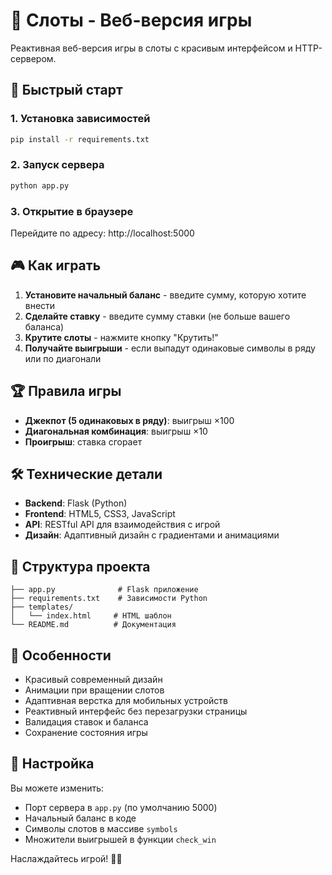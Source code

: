 # 🎰 Слоты - Веб-версия игры

Реактивная веб-версия игры в слоты с красивым интерфейсом и HTTP-сервером.

## 🚀 Быстрый старт

### 1. Установка зависимостей
```bash
pip install -r requirements.txt
```

### 2. Запуск сервера
```bash
python app.py
```

### 3. Открытие в браузере
Перейдите по адресу: http://localhost:5000

## 🎮 Как играть

1. **Установите начальный баланс** - введите сумму, которую хотите внести
2. **Сделайте ставку** - введите сумму ставки (не больше вашего баланса)
3. **Крутите слоты** - нажмите кнопку "Крутить!"
4. **Получайте выигрыши** - если выпадут одинаковые символы в ряду или по диагонали

## 🏆 Правила игры

- **Джекпот (5 одинаковых в ряду)**: выигрыш ×100
- **Диагональная комбинация**: выигрыш ×10
- **Проигрыш**: ставка сгорает

## 🛠 Технические детали

- **Backend**: Flask (Python)
- **Frontend**: HTML5, CSS3, JavaScript
- **API**: RESTful API для взаимодействия с игрой
- **Дизайн**: Адаптивный дизайн с градиентами и анимациями

## 📁 Структура проекта

```
├── app.py              # Flask приложение
├── requirements.txt    # Зависимости Python
├── templates/
│   └── index.html     # HTML шаблон
└── README.md          # Документация
```

## 🎨 Особенности

- Красивый современный дизайн
- Анимации при вращении слотов
- Адаптивная верстка для мобильных устройств
- Реактивный интерфейс без перезагрузки страницы
- Валидация ставок и баланса
- Сохранение состояния игры

## 🔧 Настройка

Вы можете изменить:
- Порт сервера в `app.py` (по умолчанию 5000)
- Начальный баланс в коде
- Символы слотов в массиве `symbols`
- Множители выигрышей в функции `check_win`

Наслаждайтесь игрой! 🎰✨

